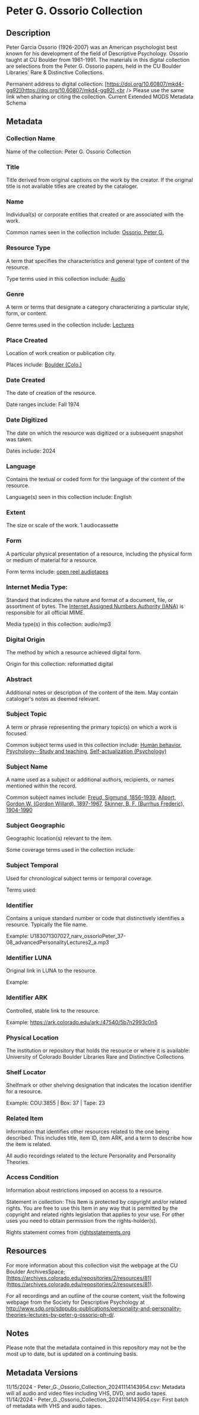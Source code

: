 # Peter G. Ossorio Collection
## Description
Peter Garcia Ossorio (1926-2007) was an American psychologist best known for his development of the field of Descriptive Psychology.  Ossorio taught at CU Boulder from 1961-1991.  The materials in this digital collection are selections from the Peter G. Ossorio papers, held in the CU Boulder Libraries' Rare & Distinctive Collections.

Permanent address to digital collection: [https://doi.org/10.60807/mkd4-gg92](https://doi.org/10.60807/mkd4-gg92).<br /> 
Please use the same link when sharing or citing the collection.
Current Extended MODS Metadata Schema

## Metadata
### Collection Name
Name of the collection: Peter G. Ossorio Collection
### Title
Title derived from original captions on the work by the creator. If the original title is not available titles are created by the cataloger.

### Name
Individual(s) or corporate entities that created or are associated with the work. 

Common names seen in the collection include: [Ossorio, Peter G.](http://id.worldcat.org/fast/16889)

### Resource Type
A term that specifies the characteristics and general type of content of the resource. 

Type terms used in this collection include: [Audio](http://id.loc.gov/vocabulary/resourceTypes/aud)

### Genre
A term or terms that designate a category characterizing a particular style, form, or content. 

Genre terms used in the collection include: [Lectures](http://vocab.getty.edu/page/aat/300026673)

### Place Created
Location of work creation or publication city. 

Places include: [Boulder (Colo.)](http://id.loc.gov/authorities/names/n79091289)

### Date Created
The date of creation of the resource. 

Date ranges include: Fall 1974

### Date Digitized
The date on which the resource was digitized or a subsequent snapshot was taken. 

Dates include: 2024

### Language
Contains the textual or coded form for the language of the content of the resource. 

Language(s) seen in this collection include: English

### Extent
The size or scale of the work. 1 audiocassette

### Form
A particular physical presentation of a resource, including the physical form or medium of material for a resource. 

Form terms include: [open reel audiotapes](http://vocab.getty.edu/page/aat/300417312)

### Internet Media Type: 
Standard that indicates the nature and format of a document, file, or assortment of bytes. The [Internet Assigned Numbers Authority (IANA)](https://www.iana.org/assignments/media-types/media-types.xhtml) is responsible for all official MIME. 

Media type(s) in this collection: audio/mp3

### Digital Origin
The method by which a resource achieved digital form.

 Origin for this collection: reformatted digital

### Abstract
Additional notes or description of the content of the item. May contain cataloger's notes as deemed relevant.

### Subject Topic
A term or phrase representing the primary topic(s) on which a work is focused. 

Common subject terms used in this collection include: [Human behavior](http://id.worldcat.org/fast/962811), [Psychology--Study and teaching](http://id.worldcat.org/fast/895557), [Self-actualization (Psychology)](http://id.worldcat.org/fast/1111481)

### Subject Name
A name used as a subject or additional authors, recipients, or names mentioned within the record.

Common subject names include: [Freud, Sigmund, 1856-1939](http://id.worldcat.org/fast/34252), [Allport, Gordon W. (Gordon Willard), 1897-1967](http://id.worldcat.org/fast/34313), [Skinner, B. F. (Burrhus Frederic), 1904-1990](http://id.worldcat.org/fast/32110)

### Subject Geographic
Geographic location(s) relevant to the item. 

Some coverage terms used in the collection include: 

### Subject Temporal
Used for chronological subject terms or temporal coverage. 

Terms used: 


### Identifier
Contains a unique standard number or code that distinctively identifies a resource. Typically the file name. 

Example: U183071307027_narv_ossorioPeter_37-08_advancedPersonalityLectures2_a.mp3
### Identifier LUNA	
Original link in LUNA to the resource. 

Example: 
### Identifier ARK
Controlled, stable link to the resource. 

Example: https://ark.colorado.edu/ark:/47540/5b7n2993c0n5

### Physical Location
The institution or repository that holds the resource or where it is available: University of Colorado Boulder Libraries Rare and Distinctive Collections

### Shelf Locator
Shelfmark or other shelving designation that indicates the location identifier for a resource. 

Example: COU:3855 | Box: 37 | Tape: 23 

### Related Item
Information that identifies other resources related to the one being described. This includes title, item ID, item ARK, and a term to describe how the item is related.

All audio recordings related to the lecture Personality and Personality Theories.

### Access Condition
Information about restrictions imposed on access to a resource.

Statement in collection: This Item is protected by copyright and/or related rights. You are free to use this Item in any way that is permitted by the copyright and related rights legislation that applies to your use. For other uses you need to obtain permission from the rights-holder(s).

Rights statement comes from [rightsstatements.org](https://rightsstatements.org/page/1.0/?language=en)

## Resources
For more information about this collection visit the webpage at the CU Boulder ArchivesSpace; [https://archives.colorado.edu/repositories/2/resources/81](https://archives.colorado.edu/repositories/2/resources/81).

For all recordings and an outline of the course content, visit the following webpage from the Society for Descriptive Psychology at http://www.sdp.org/sdppubs-publications/personality-and-personality-theories-lectures-by-peter-g-ossorio-ph-d/.

## Notes
Please note that the metadata contained in this repository may not be the most up to date, but is updated on a continuing basis.

## Metadata Versions
11/15/2024 - Peter_G._Ossorio_Collection_20241114143954.csv: Metadata will all audio and video files including VHS, DVD, and audio tapes.
11/14/2024 - Peter_G._Ossorio_Collection_20241114143954.csv: First batch of metadata with VHS and audio tapes.
